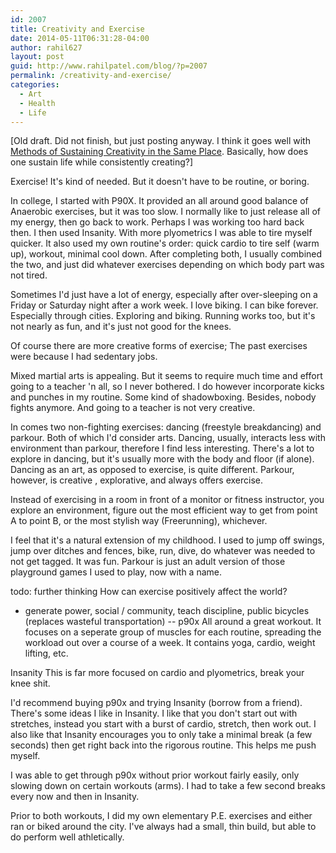 ```yaml
---
id: 2007
title: Creativity and Exercise
date: 2014-05-11T06:31:28-04:00
author: rahil627
layout: post
guid: http://www.rahilpatel.com/blog/?p=2007
permalink: /creativity-and-exercise/
categories:
  - Art
  - Health
  - Life
---
```

[Old draft. Did not finish, but just posting anyway. I think it goes well with <a href="http://www.rahilpatel.com/blog/methods-of-sustaining-creativity-in-the-same-place">Methods of Sustaining Creativity in the Same Place</a>. Basically, how does one sustain life while consistently creating?]

Exercise! It's kind of needed. But it doesn't have to be routine, or boring.

In college, I started with P90X. It provided an all around good balance of Anaerobic exercises, but it was too slow. I normally like to just release all of my energy, then go back to work. Perhaps I was working too hard back then. I then used Insanity. With more plyometrics I was able to tire myself quicker. It also used my own routine's order: quick cardio to tire self (warm up), workout, minimal cool down. After completing both, I usually combined the two, and just did whatever exercises depending on which body part was not tired.

Sometimes I'd just have a lot of energy, especially after over-sleeping on a Friday or Saturday night after a work week. I love biking. I can bike forever. Especially through cities. Exploring and biking. Running works too, but it's not nearly as fun, and it's just not good for the knees.

Of course there are more creative forms of exercise; The past exercises were because I had sedentary jobs.

Mixed martial arts is appealing. But it seems to require much time and effort going to a teacher 'n all, so I never bothered. I do however incorporate kicks and punches in my routine. Some kind of shadowboxing. Besides, nobody fights anymore. And going to a teacher is not very creative.

In comes two non-fighting exercises: dancing (freestyle breakdancing) and parkour. Both of which I'd consider arts. Dancing, usually, interacts less with environment than parkour, therefore I find less interesting. There's a lot to explore in dancing, but it's usually more with the body and floor (if alone). Dancing as an art, as opposed to exercise, is quite different. Parkour, however, is creative , explorative, and always offers exercise.

Instead of exercising in a room in front of a monitor or fitness instructor, you explore an environment, figure out the most efficient way to get from point A to point B, or the most stylish way (Freerunning), whichever.

I feel that it's a natural extension of my childhood. I used to jump off swings, jump over ditches and fences, bike, run, dive, do whatever was needed to not get tagged. It was fun. Parkour is just an adult version of those playground games I used to play, now with a name.

todo: further thinking
How can exercise positively affect the world?
  - generate power, social / community, teach discipline, public bicycles (replaces wasteful transportation)
--
p90x
All around a great workout. It focuses on a seperate group of muscles for each routine, spreading the workload out over a course of a week. It contains yoga, cardio, weight lifting, etc.

Insanity
This is far more focused on cardio and plyometrics, break your knee shit.

I'd recommend buying p90x and trying Insanity (borrow from a friend). There's some ideas I like in Insanity. I like that you don't start out with stretches, instead you start with a burst of cardio, stretch, then work out. I also like that Insanity encourages you to only take a minimal break (a few seconds) then get right back into the rigorous routine. This helps me push myself.

I was able to get through p90x without prior workout fairly easily, only slowing down on certain workouts (arms). I had to take a few second breaks every now and then in Insanity.

Prior to both workouts, I did my own elementary P.E. exercises and either ran or biked around the city. I've always had a small, thin build, but able to do perform well athletically.



